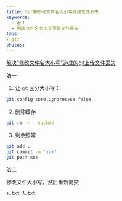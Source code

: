 ```yaml
---
title: Git中修改文件名大小写导致文件丢失
keywords:
  - git
  - 修改文件名大小写导致文件丢失
tags:
- git
photos:
---
```


[解决"修改文件名大小写"造成的git上传文件丢失](https://juejin.im/pin/5d31717e6fb9a07d872415b1)

法一

1. 让 git 区分大小写：

```sh
git config core.ignorecase false
```

2. 删除缓存：

```sh
git rm -r --cached
```

3. 剩余照常

```sh
git add .
git commit -m 'xxx'
git push xxx
```

法二

修改文件大小写，然后重新提交

```sh
a.txt A.txt
```
